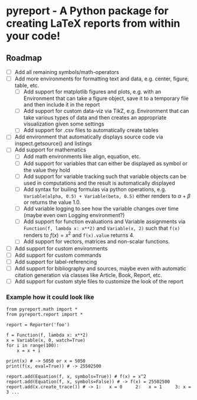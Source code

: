 # pyreport - A Python package for creating LaTeX reports from within your code!

## Roadmap
- [ ] Add all remaining symbols/math-operators 
- [ ] Add more environments for formatting text and data, e.g. center, figure, table, etc.
    - [ ] Add support for matplotlib figures and plots, e.g. with an Environment that can take a figure object, save it to a temporary file and then include it in the report
    - [ ] Add support for custom data-viz via TikZ, e.g. Environment that can take various types of data and then creates an appropriate visualization given some settings
    - [ ] Add support for .csv files to automatically create tables
- [ ] Add environment that automatically displays source code via inspect.getsource() and listings
- [ ] Add support for mathematics
    - [ ] Add math environments like align, equation, etc.
    - [ ] Add support for variables that can either be displayed as symbol or the value they hold
    - [ ] Add support for variable tracking such that variable objects can be used in computations and the result is automatically displayed
    - [ ] Add syntax for builing formulas via python operations, e.g. `Variable(alpha, 0.5) + Variable(beta, 0.5)` either renders to $\alpha + \beta$ or returns the value 1.0.
    - [ ] Add variable logging to see how the variable changes over time (maybe even own Logging environment?)
    - [ ] Add support for function evaluations and Variable assignments via `Function(f, lambda x: x**2)` and `Variable(x, 2)` such that `f(x)` renders to $f(x) = x^2$ and `f(x).value` returns 4.
    - [ ] Add support for vectors, matrices and non-scalar functions.
- [ ] Add support for custom environments
- [ ] Add support for custom commands
- [ ] Add support for label-referencing
- [ ] Add support for bibliography and sources, maybe even with automatic citation generation via classes like Article, Book, Report, etc.
- [ ] Add support for custom style files to customize the look of the report

### Example how it could look like
```{python}
from pyreport.math import *
from pyreport.report import *

report = Reporter('foo')

f = Function(f, lambda x: x**2)
x = Variable(x, 0, watch=True)
for i in range(100):
    x = x + i

print(x) # -> 5050 or x = 5050
print(f(x, eval=True)) # -> 25502500

report.add(Equation(f, x, symbols=True)) # f(x) = x^2
report.add(Equation(f, x, symbols=False)) # -> f(x) = 25502500 
report.add(x.create_trace()) # -> 1:   x = 0     2:   x = 1     3: x = 3 ...
```